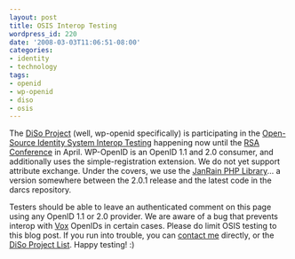 ```yaml
---
layout: post
title: OSIS Interop Testing
wordpress_id: 220
date: '2008-03-03T11:06:51-08:00'
categories:
- identity
- technology
tags:
- openid
- wp-openid
- diso
- osis
---
```

The [DiSo Project][] (well, wp-openid specifically) is participating in the [Open-Source Identity System Interop Testing][interop-testing] happening now until the [RSA Conference][] in April.  WP-OpenID is an OpenID 1.1 and 2.0 consumer, and additionally uses the simple-registration extension.  We do not yet support attribute exchange.  Under the covers, we use the [JanRain PHP Library][]... a version somewhere between the 2.0.1 release and the latest code in the darcs repository.

Testers should be able to leave an authenticated comment on this page using any OpenID 1.1 or 2.0 provider.  We are aware of a bug that prevents interop with [Vox][] OpenIDs in certain cases.  Please do limit OSIS testing to this blog post.  If you run into trouble, you can [contact me][] directly, or the [DiSo Project List][].  Happy testing! :)

[DiSo Project]: http://diso-project.org/
[interop-testing]: http://osis.idcommons.net/wiki/I3_User-Centric_Identity_Interop_through_RSA_2008
[RSA Conference]: http://www.rsaconference.com/2008/US/home.aspx
[JanRain PHP Library]: http://openidenabled.com/php-openid/
[Vox]: http://www.vox.com/
[contact me]: /about
[DiSo Project List]: http://groups.google.com/group/diso-project
